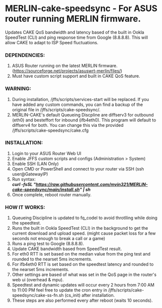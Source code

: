 # MERLIN-cake-speedsync - For ASUS router running MERLIN firmware. 

Updates CAKE QoS bandwidth and latency based of the built in Ookla SpeedTest (CLI) and ping response time from Google (8.8.8.8). This will allow CAKE to adapt to ISP Speed fluctuations.  

### __DEPENDENCIES:__  
1. ASUS Router running on the latest MERLIN firmware. (https://sourceforge.net/projects/asuswrt-merlin/files/)  
2. Must have custom script support and built in CAKE QoS feature.  

### __WARNING:__  
1. During installation, /jffs/scripts/services-start will be replaced. If you have added any custom commands, you can find a backup of the original file in /jffs/scripts/cake-speedsync/. 
2. MERLIN-CAKE's default Queueing Discpline are diffserv3 for outbound (eth0) and besteffort for inbound (ifb4eth0). This program will default to diffserv4 for both. You can change this via the provided /jffs/scripts/cake-speedsync/cake.cfg

### __INSTALLATION:__  
1. Login to your ASUS Router Web UI 
2. Enable JFFS custom scripts and configs (Administration > System)  
3. Enable SSH (LAN Only)  
4. Open CMD or PowerShell and connect to your router via SSH (ssh user@GatewayIP)  
5. Run syntax:            
___curl -fsSL "https://raw.githubusercontent.com/mvin321/MERLIN-cake-speedsync/main/install.sh" | sh___  
7. Once complete, reboot router manually.  

### __HOW IT WORKS:__  
1. Queueing Discipline is updated to fq_codel to avoid throtlling while doing the speedtest.  
2. Runs the built in Ookla SpeedTest (CLI) in the background to get the current download and upload speed. (might cause packet loss for a few seconds not enough to break a call or a game)
3. Runs a ping test to Google (8.8.8.8).   
4. Update CAKE bandwidth based from SpeedTest result.
5. For eth0 RTT is set based on the median value from the ping test and rounded to the nearset 5ms increments.   
6. For ifb4eth0 RTT is set based on the speedtest latency and rounded to the nearset 5ms increments.   
7. Other settings are based of what was set in the QoS page in the router's web ui (overhead & mpu).  
8. Speedtest and dynamic updates will occur every 2 hours from 7:00 AM to 11:00 PM feel free to update the cron entry in /jffs/scripts/cake-speedsync/cake-ss-fn.sh (cs_init) after installation.
9. These steps are also performed every after reboot (waits 10 seconds).  
